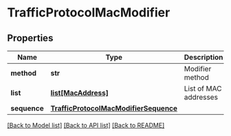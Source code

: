 # TrafficProtocolMacModifier

## Properties
Name | Type | Description | Notes
------------ | ------------- | ------------- | -------------
**method** | **str** | Modifier method | 
**list** | [**list[MacAddress]**](MacAddress.md) | List of MAC addresses | [optional] 
**sequence** | [**TrafficProtocolMacModifierSequence**](TrafficProtocolMacModifierSequence.md) |  | [optional] 

[[Back to Model list]](../README.md#documentation-for-models) [[Back to API list]](../README.md#documentation-for-api-endpoints) [[Back to README]](../README.md)


